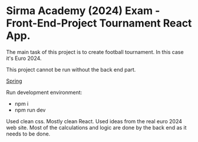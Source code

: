 # Sirma Academy (2024) Exam - Front-End-Project Tournament React App.

The main task of this project is to create football tournament. In this case it's Euro 2024.

This project cannot be run without the back end part.

[Spring](https://github.com/IvanJohnson571/Sirma-Academy-Exam-Back-End-Project)

Run development environment:

- npm i
- npm run dev 

Used clean css. Mostly clean React. Used ideas from the real euro 2024 web site. Most of the calculations and logic are done by the back end as it needs to be done.
